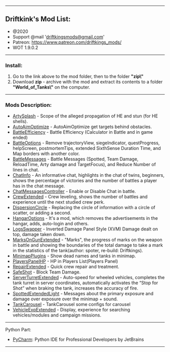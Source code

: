 ﻿---------------------------------------------
**Driftkink's Mod List:**
---------------------------------------------
 - @2020
 - Support @mail 'driftkingsmods@gmail.com'
 - Patreon: https://www.patreon.com/driftkings_mods/
 - WOT 1.9.0.2
 --------------------------------------------
### Install:
1. Go to the link above to the mod folder, then to the folder **"zip\\"**
2. Download **zip** - archive with the mod and extract its contents to a folder **"World_of_Tanks\\"** on the computer.
 --------------------------------------------

### Mods Description:
* [ArtySplash][] - Scope of the alleged propagation of HE and stun (for HE shells).
* [AutoAimOptimize][] - AutoAimOptimize get targets behind obstacles.
* [BattleEfficiency][] - Battle Efficiency (Calculator in Battle and in game ended)
* [BattleOptions][] - Remove trajectoryView, siegeIndicator, questProgress, helpScreen, postmortemTips, extended SixthSense Duration Time, and Map borders with another color.
* [BattleMessages][] - Battle Messages (Spotted, Team Damage, ReloadTime, Arty damage and TargetFocus), and Reduce Number of lines in chat.
* [ChatInfo][] - An informative chat, highlights in the chat of twins, beginners, shows the percentage of victories and the number of battles a player has in the chat message.
* [ChatMessagesController][] - Enable or Disable Chat in battle.
* [CrewExtended][] - Crew leveling, shows the number of battles and experience until the next studied crew perk.
* [DispersionCircle][] - Replacing the circle of information with a circle of scatter, or adding a second.
* [HangarOptions][] - It's a mod, which removes the advertisements in the hangar, adds, auto-login and others.
* [LogsSwapper][] - Inverted Damage Panel Style (XVM) Damage dealt on top, damage taken down.
* [MarksOnGunExtended][] - "Marks", the progress of marks on the weapon in battle and showing the boundaries of the total damage to take a mark in the statistics of the tank(author: spoter, re-build: Driftkings).
* [MinimapPlugins][] - Show dead names and tanks in minimap.
* [PlayersPanelHP][] - HP in Players List(Players Panel)
* [RepairExtended][] - Quick crew repair and treatment.
* [SafeShot][] - Block Team Damage.
* [ServerTurretExtended][] - Auto-speed for wheeled vehicles, completes the tank turret in server coordinates, automatically activates the “Stop for Shot” when braking the tank, increases the accuracy of fire.
* [SpottedExtendedLight][] - Messages about the primary exposure and damage over exposure over the minimap + sound.
* [TankCarousel][] - TankCarousel some configs for carousel
* [VehicleExpExtended][] - Display, experience for searching vehicles/modules and campaign missions.


[ArtySplash]: ./ArtySplash/
[AutoAimOptimize]: ./AutoAimOptimize/
[BattleEfficiency]: ./BattleEfficiency/
[BattleOptions]: ./BattleOptions/
[BattleMessages]: ./BattleMessages/
[ChatInfo]:./ChatInfo/
[ChatMessagesController]: ./ChatMessagesController/
[CrewExtended]: ./CrewExtended/
[DispersionCircle]: ./DispersionCircle/
[HangarOptions]: ./HangarOptions/
[LogsSwapper]: ./LogsSwapper/
[MarksOnGunExtended]:./MarksOnGunExtended/
[MinimapPlugins]: ./MinimapPlugins/
[PlayersPanelHP]: ./PlayersPanelHP/
[RepairExtended]: ./RepairExtended/
[SafeShot]: ./SafeShot/
[ServerTurretExtended]:./ServerTurretExtended/
[SpottedExtendedLight]:./SpottedExtendedLight/
[TankCarousel]: ./TankCarousel/
[VehicleExpExtended]: ./VehicleExpExtended/

--------------------------------------------
Python Part:
* [PyCharm](https://www.jetbrains.com/pycharm/): Python IDE for Professional Developers by JetBrains 
--------------------------------------------